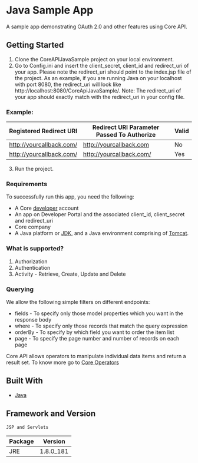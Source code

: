 # Java Sample App
A sample app demonstrating OAuth 2.0 and other features using Core API.

## Getting Started

  1. Clone the CoreAPIJavaSample project on your local environment.
  2. Go to Config.ini and insert the client_secret, client_id and redirect_uri of your app. Please note the redirect_uri should point to the index.jsp file of the project.
     As an example, if you are running Java on your localhost with port 8080, the redirect_uri will look like
     http://localhost:8080/CoreApiJavaSample/. Note: The redirect_uri of your app should exactly match with the redirect_uri in your config file.
  ### Example:

  | Registered Redirect URI| Redirect URI Parameter Passed To Authorize| Valid |
  |------------------------|--------------------------------------------|--    |
  |http://yourcallback.com/|http://yourcallback.com                     |No    |
  |http://yourcallback.com/|http://yourcallback.com/                    |Yes   |
     
  3. Run the project. 

### Requirements

To successfully run this app, you need the following:

  * A Core [developer](https://api-developer.bqecore.com/webapp) account
  * An app on Developer Portal and the associated client_id, client_secret and redirect_uri
  * Core company
  * A Java platform or [JDK](https://www.oracle.com/technetwork/java/javase/downloads/index.html), and a Java environment comprising of [Tomcat](https://tomcat.apache.org/).

### What is supported?
  1. Authorization 
  2. Authentication
  3. Activity - Retrieve, Create, Update and Delete

### Querying
We allow the following simple filters on different endpoints:

  * fields - To specify only those model properties which you want in the response body
  * where -  To specify only those records that match the query expression
  * orderBy - To specify by which field you want to order the item list
  * page -  To specify the page number and number of records on each page

Core API allows operators to manipulate individual data items and return a result set. To know more go to [Core Operators](https://api-explorer.bqecore.com/docs/filtering#filter-operators)

## Built With

  * [Java](https://www.oracle.com/technetwork/java/javase/downloads/index.html)
  
## Framework and Version
    JSP and Servlets
  
  | Package| Version|
  |------------------------|--------------------------------------------|
  |JRE|1.8.0_181                    |
